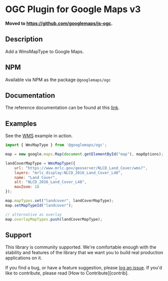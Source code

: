 OGC Plugin for Google Maps v3
=============================

**Moved to https://github.com/googlemaps/js-ogc.**

## Description

Add a WmsMapType to Google Maps.

## NPM

Available via NPM as the package `@googlemaps/ogc`

## Documentation

The reference documentation can be found at this [link](https://googlemaps.github.io/v3-utility-library/modules/_googlemaps_ogc.html).

## Examples

See the [WMS](https://googlemaps.github.io/v3-utility-library/packages/ogc/examples/wmslayer.html) example in action.


``` javascript
import { WmsMapType } from '@googlemaps/ogc';

map = new google.maps.Map(document.getElementById("map"), mapOptions);

landCoverMapType = WmsMapType({
    url: "https://www.mrlc.gov/geoserver/NLCD_Land_Cover/wms?",
    layers: "mrlc_display:NLCD_2016_Land_Cover_L48",
    name: "Land Cover",
    alt: "NLCD_2016_Land_Cover_L48",
    maxZoom: 18
});

map.mapTypes.set("landcover", landCoverMapType);
map.setMapTypeId("landcover");

// alternative as overlay
map.overlayMapTypes.push(landCoverMapType);
```

## Support

This library is community supported. We're comfortable enough with the stability and features of
the library that we want you to build real production applications on it.

If you find a bug, or have a feature suggestion, please [log an issue][issues]. If you'd like to
contribute, please read [How to Contribute][contrib].

[issues]: https://github.com/googlemaps/v3-utility-library/issues

